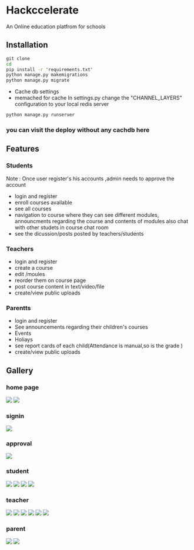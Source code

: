 # Hackccelerate


An Online education platfrom for schools 


## Installation
```bat
git clone 
cd 
pip install -r 'requirements.txt'
python manage.py makemigrations
python manage.py migrate

```

- Cache db settings
- memached for cache
In settings.py change the "CHANNEL_LAYERS" configuration to your local redis server

```bat
python manage.py runserver
```

### you can visit the deploy without any cachdb here





## Features 

### Students

Note : Once user register's his accounts ,admin needs to approve the account

- login and register
- enroll courses available
- see all courses 
- navigation to course where they can see different modules,
announcments regarding the course and contents of modules also 
chat with other studets in course chat room
- see the dicussion/posts posted by teachers/students



### Teachers
- login and register
- create a course
- edit /moules
- reorder them on course page
- post course content in text/video/file
- create/view public uploads 


### Parentts
-  login and register
- See announcements regarding their children's courses
- Events 
- Holiays
- see report cards of each child(Attendance is manual,so is the grade )
- create/view public uploads 




## Gallery



### home page
<img src="ss/rename.png">
<img src="ss/main_down.png">

### signin
<img src="ss/signup.png">

### approval
<img src="ss/approve.png">

### student
<img src="ss/student_courses.png">
<img src="ss/chat.png">
<img src="ss/all_courses.png">
<img src="ss/discussion.png">


### teacher
<img src="ss/teacher-courses.png">
<img src="ss/add_content.png">
<img src="ss/teacher-courses-manage.png">
<img src="ss/teacher-module-manage.png">
<img src="ss/teacher-edit-course.png">
<img src="ss/teacher-new-announcement.png">









### parent
<img src="ss/parent.png">
<img src="ss/record.png">